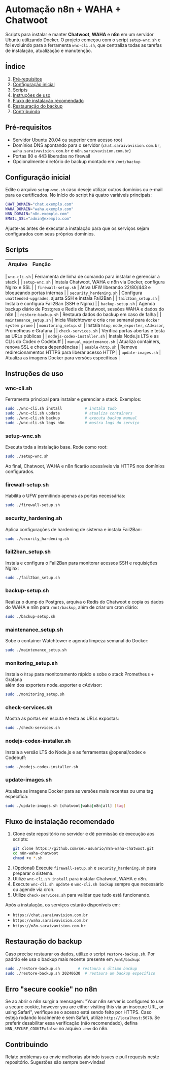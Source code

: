 # Automação n8n + WAHA + Chatwoot

Scripts para instalar e manter **Chatwoot**, **WAHA** e **n8n** em um servidor
Ubuntu utilizando Docker.  O projeto começou com o script `setup-wnc.sh` e foi
evoluindo para a ferramenta `wnc-cli.sh`, que centraliza todas as tarefas de
instalação, atualização e manutenção.

## Índice

1. [Pré‑requisitos](#pré-requisitos)
2. [Configuração inicial](#configuração-inicial)
3. [Scripts](#scripts)
4. [Instruções de uso](#instruções-de-uso)
5. [Fluxo de instalação recomendado](#fluxo-de-instalação-recomendado)
6. [Restauração do backup](#restauração-do-backup)
7. [Contribuindo](#contribuindo)

## Pré-requisitos

- Servidor Ubuntu 20.04 ou superior com acesso root
- Domínios DNS apontando para o servidor (`chat.saraivavision.com.br`, `waha.saraivavision.com.br` e `n8n.saraivavision.com.br`)
- Portas 80 e 443 liberadas no firewall
- Opcionalmente diretório de backup montado em `/mnt/backup`

## Configuração inicial

Edite o arquivo `setup-wnc.sh` caso deseje utilizar outros domínios ou e-mail
para os certificados.  No início do script há quatro variáveis principais:

```bash
CHAT_DOMAIN="chat.exemplo.com"
WAHA_DOMAIN="waha.exemplo.com"
N8N_DOMAIN="n8n.exemplo.com"
EMAIL_SSL="admin@exemplo.com"
```

Ajuste-as antes de executar a instalação para que os serviços sejam
configurados com seus próprios domínios.

## Scripts

| Arquivo | Função |
|---------|---------|

| `wnc-cli.sh` | Ferramenta de linha de comando para instalar e gerenciar a stack |
| `setup-wnc.sh` | Instala Chatwoot, WAHA e n8n via Docker, configura Nginx e SSL |
| `firewall-setup.sh` | Ativa UFW liberando 22/80/443 e bloqueando portas internas |
| `security_hardening.sh` | Configura `unattended-upgrades`, ajusta SSH e instala Fail2Ban |
| `fail2ban_setup.sh` | Instala e configura Fail2Ban (SSH e Nginx) |
| `backup-setup.sh` | Agenda backup diário de Postgres e Redis do Chatwoot, sessões WAHA e dados do n8n |
| `restore-backup.sh` | Restaura dados do backup em caso de falha |
| `maintenance_setup.sh` | Inicia Watchtower e cria `cron` semanal para `docker system prune` |
| `monitoring_setup.sh` | Instala `htop`, `node_exporter`, `cAdvisor`, Prometheus e Grafana |
| `check-services.sh` | Verifica portas abertas e testa as URLs públicas |
| `nodejs-codex-installer.sh` | Instala Node.js LTS e as CLIs do Codex e Codebuff |
| `manual_maintenance.sh` | Atualiza containers, renova SSL e checa dependências |
| `enable-http.sh` | Remove redirecionamentos HTTPS para liberar acesso HTTP |
| `update-images.sh` | Atualiza as imagens Docker para versões específicas |


## Instruções de uso

### wnc-cli.sh
Ferramenta principal para instalar e gerenciar a stack. Exemplos:
```bash
sudo ./wnc-cli.sh install          # instala tudo
sudo ./wnc-cli.sh update           # atualiza containers
sudo ./wnc-cli.sh backup           # executa backup manual
sudo ./wnc-cli.sh logs n8n         # mostra logs do serviço
```

### setup-wnc.sh
Executa toda a instalação base. Rode como root:
```bash
sudo ./setup-wnc.sh
```
Ao final, Chatwoot, WAHA e n8n ficarão acessíveis via HTTPS nos domínios configurados.

### firewall-setup.sh
Habilita o UFW permitindo apenas as portas necessárias:
```bash
sudo ./firewall-setup.sh
```

### security_hardening.sh
Aplica configurações de hardening de sistema e instala Fail2Ban:
```bash
sudo ./security_hardening.sh
```

### fail2ban_setup.sh
Instala e configura o Fail2Ban para monitorar acessos SSH e requisições Nginx:
```bash
sudo ./fail2ban_setup.sh
```

### backup-setup.sh
Realiza o dump do Postgres, arquiva o Redis do Chatwoot e copia os dados do WAHA e n8n para `/mnt/backup`, além de criar um cron diário:
```bash
sudo ./backup-setup.sh
```

### maintenance_setup.sh
Sobe o container Watchtower e agenda limpeza semanal do Docker:
```bash
sudo ./maintenance_setup.sh
```

### monitoring_setup.sh
Instala o `htop` para monitoramento rápido e sobe o stack Prometheus + Grafana \
além dos exporters node_exporter e cAdvisor:
```bash
sudo ./monitoring_setup.sh
```

### check-services.sh
Mostra as portas em escuta e testa as URLs expostas:
```bash
sudo ./check-services.sh
```

### nodejs-codex-installer.sh
Instala a versão LTS do Node.js e as ferramentas @openai/codex e Codebuff:
```bash
sudo ./nodejs-codex-installer.sh
```

### update-images.sh
Atualiza as imagens Docker para as versões mais recentes ou uma tag específica:
```bash
sudo ./update-images.sh [chatwoot|waha|n8n|all] [tag]
```

## Fluxo de instalação recomendado

1. Clone este repositório no servidor e dê permissão de execução aos scripts:
   ```bash
   git clone https://github.com/seu-usuario/n8n-waha-chatwoot.git
   cd n8n-waha-chatwoot
   chmod +x *.sh
   ```
2. (Opcional) Execute `firewall-setup.sh` e `security_hardening.sh` para preparar o sistema.
3. Utilize `wnc-cli.sh install` para instalar Chatwoot, WAHA e n8n.
4. Execute `wnc-cli.sh update` e `wnc-cli.sh backup` sempre que necessário ou agende via cron.
5. Utilize `check-services.sh` para validar que tudo está funcionando.

Após a instalação, os serviços estarão disponíveis em:
- `https://chat.saraivavision.com.br`
- `https://waha.saraivavision.com.br`
- `https://n8n.saraivavision.com.br`

## Restauração do backup

Caso precise restaurar os dados, utilize o script `restore-backup.sh`.  Por
padrão ele usa o backup mais recente presente em `/mnt/backup`:

```bash
sudo ./restore-backup.sh        # restaura o último backup
sudo ./restore-backup.sh 20240630  # restaura um backup específico
```

## Erro "secure cookie" no n8n

Se ao abrir o n8n surgir a mensagem:
"Your n8n server is configured to use a secure cookie, however you are either visiting this via an insecure URL, or using Safari",
verifique se o acesso está sendo feito por HTTPS. Caso esteja rodando localmente e sem Safari, utilize `http://localhost:5678`.
Se preferir desabilitar essa verificação (não recomendado), defina `N8N_SECURE_COOKIE=false` no arquivo `.env` do n8n.

## Contribuindo

Relate problemas ou envie melhorias abrindo issues e pull requests neste
repositório.  Sugestões são sempre bem‑vindas!

